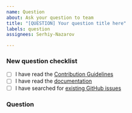 ```yaml
---
name: Question
about: Ask your question to team
title: "[QUESTION] Your question title here"
labels: question
assignees: Serhiy-Nazarov

---
```


<!-- Thanks for helping to make `on_strum-healthcheck` better! Before submit your question, please make sure to check the following boxes by putting an x in the [ ] (don't: [x ], [ x], do: [x]) -->

### New question checklist

- [ ] I have read the [Contribution Guidelines](https://github.com/on-strum/ruby-on-strum-healthcheck/blob/master/CONTRIBUTING.md)
- [ ] I have read the [documentation](https://github.com/on-strum/ruby-on-strum-healthcheck/blob/master/README.md)
- [ ] I have searched for [existing GitHub issues](https://github.com/on-strum/ruby-on-strum-healthcheck/issues)

<!-- Please use next pattern for your question title: [QUESTION] Your question title here -->

### Question

<!-- Your question context here -->
